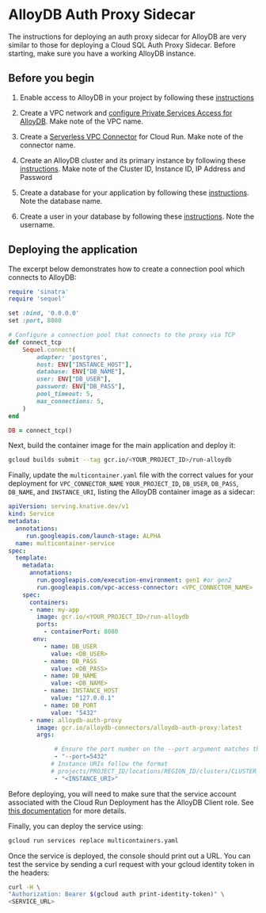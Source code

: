 # AlloyDB Auth Proxy Sidecar

The instructions for deploying an auth proxy sidecar for AlloyDB are very similar
to those for deploying a Cloud SQL Auth Proxy Sidecar. Before starting, make sure
you have a working AlloyDB instance.

## Before you begin

1. Enable access to AlloyDB in your project by following these [instructions](https://cloud.google.com/alloydb/docs/project-enable-access)

1. Create a VPC network and [configure Private Services Access for AlloyDB](https://cloud.google.com/alloydb/docs/configure-connectivity).
Make note of the VPC name.

1. Create a [Serverless VPC Connector](https://cloud.google.com/run/docs/configuring/connecting-vpc#yaml)
for Cloud Run. Make note of the connector name.

1. Create an AlloyDB cluster and its primary instance by following these [instructions](https://cloud.google.com/alloydb/docs/cluster-create).
Make note of the Cluster ID, Instance ID, IP Address and Password

1. Create a database for your application by following these 
[instructions](https://cloud.google.com/alloydb/docs/database-create).
Note the database name.

1. Create a user in your database by following these
[instructions](https://cloud.google.com/alloydb/docs/database-users/about).
Note the username.

## Deploying the application

The excerpt below demonstrates how to create a connection pool which connects to
AlloyDB:

```ruby
require 'sinatra'
require 'sequel'

set :bind, '0.0.0.0'
set :port, 8080

# Configure a connection pool that connects to the proxy via TCP
def connect_tcp
    Sequel.connect(
        adapter: 'postgres',
        host: ENV["INSTANCE_HOST"],
        database: ENV["DB_NAME"],
        user: ENV["DB_USER"],
        password: ENV["DB_PASS"],
        pool_timeout: 5,
        max_connections: 5,
    )
end

DB = connect_tcp()
```

 Next, build the container image for the main application and deploy it:

```bash
gcloud builds submit --tag gcr.io/<YOUR_PROJECT_ID>/run-alloydb
```

Finally, update the `multicontainer.yaml` file with the correct values for your
deployment for `VPC_CONNECTOR_NAME` `YOUR_PROJECT_ID`, `DB_USER`, `DB_PASS`, `DB_NAME`, and `INSTANCE_URI`, listing the AlloyDB container image as a sidecar:

```yaml
apiVersion: serving.knative.dev/v1
kind: Service
metadata:
  annotations: 
     run.googleapis.com/launch-stage: ALPHA
  name: multicontainer-service
spec:
  template:
    metadata:
      annotations:
        run.googleapis.com/execution-environment: gen1 #or gen2
        run.googleapis.com/vpc-access-connector: <VPC_CONNECTOR_NAME>
    spec:
      containers:
      - name: my-app
        image: gcr.io/<YOUR_PROJECT_ID>/run-alloydb
        ports:
          - containerPort: 8080
       env:
          - name: DB_USER
            value: <DB_USER>
          - name: DB_PASS
            value: <DB_PASS>
          - name: DB_NAME
            value: <DB_NAME>
          - name: INSTANCE_HOST
            value: "127.0.0.1"
          - name: DB_PORT
            value: "5432"
      - name: alloydb-auth-proxy
        image: gcr.io/alloydb-connectors/alloydb-auth-proxy:latest
        args:

             # Ensure the port number on the --port argument matches the value of the DB_PORT env var on the my-app container.
             - "--port=5432"
            # Instance URIs follow the format 
            # projects/PROJECT_ID/locations/REGION_ID/clusters/CLUSTER_ID/instances/INSTANCE_ID
             - "<INSTANCE_URI>"
```

Before deploying, you will need to make sure that the service account associated
with the Cloud Run Deployment has the AlloyDB Client role. See [this documentation](https://cloud.google.com/alloydb/docs/reference/iam-roles-permissions)
for more details.

Finally, you can deploy the service using:

```bash
gcloud run services replace multicontainers.yaml
```

Once the service is deployed, the console should print out a URL. You can test
the service by sending a curl request with your gcloud identity token in the headers:

```bash
curl -H \
"Authorization: Bearer $(gcloud auth print-identity-token)" \
<SERVICE_URL>
```
